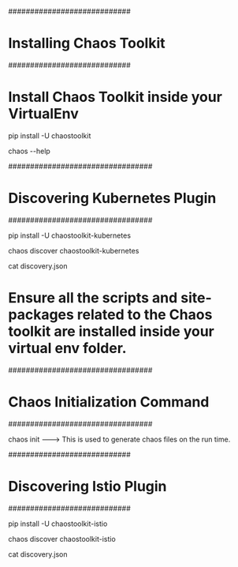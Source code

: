 ############################
# Installing Chaos Toolkit #
############################

# Install Chaos Toolkit inside your VirtualEnv

pip install -U chaostoolkit

chaos --help

#################################
# Discovering Kubernetes Plugin #
#################################

pip install -U chaostoolkit-kubernetes

chaos discover chaostoolkit-kubernetes

cat discovery.json

# Ensure all the scripts and site-packages related to the Chaos toolkit are installed inside your virtual env folder.

#################################
# Chaos Initialization Command  #
#################################

chaos init ---> This is used to generate chaos files on the run time.

############################
# Discovering Istio Plugin #
############################

pip install -U chaostoolkit-istio

chaos discover chaostoolkit-istio

cat discovery.json